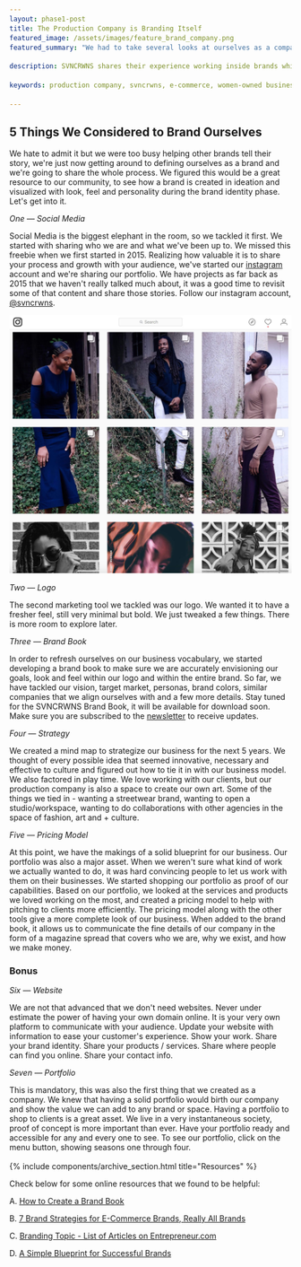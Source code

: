```yaml
---
layout: phase1-post
title: The Production Company is Branding Itself
featured_image: /assets/images/feature_brand_company.png
featured_summary: "We had to take several looks at ourselves as a company positioning ourselves to help other companies grow.  It's time we start branding ourselves and showing our audience what it takes to begin this journey.  Check out the first 5 items we tackled below."

description: SVNCRWNS shares their experience working inside brands while not having branding itself.  This is a common experience for many different industries where startups are ramping up and solidifying their positions.  We love transparency, in order for our clients to grow, we have to grow.  Let's grow together.

keywords: production company, svncrwns, e-commerce, women-owned businesses, creative team, consulting, business operations, launch my brand, manage my brand, photography, videography, special projects

---
```

5 Things We Considered to Brand Ourselves
-----------------------------------------
We hate to admit it but we were too busy helping other brands tell their story, we're just now getting around to defining ourselves as a brand and we're going to share the whole process.  We figured this would be a great resource to our community, to see how a brand is created in ideation and visualized with look, feel and personality during the brand identity phase.  Let's get into it.

*One &mdash; Social Media*

Social Media is the biggest elephant in the room, so we tackled it first.  We started with sharing who we are and what we've been up to.  We missed this freebie when we first started in 2015.  Realizing how valuable it is to share your process and growth with your audience, we've started our [instagram](http://www.instagram.com/svncrwns) account and we're sharing our portfolio.  We have projects as far back as 2015 that we haven't really talked much about, it was a good time to revisit some of that content and share those stories.  Follow our instagram account, [@svncrwns](http://www.instagram.com/svncrwns).

![Brand Company 001](/assets/images/post_brandcompany.jpg)

*Two &mdash; Logo*

The second marketing tool we tackled was our logo.  We wanted it to have a fresher feel, still very minimal but bold.  We just tweaked a few things.  There is more room to explore later.

*Three &mdash; Brand Book*

In order to refresh ourselves on our business vocabulary, we started developing a brand book to make sure we are accurately envisioning our goals, look and feel within our logo and within the entire brand.  So far, we have tackled our vision, target market, personas, brand colors, similar companies that we align ourselves with and a few more details.  Stay tuned for the SVNCRWNS Brand Book, it will be available for download soon.  Make sure you are subscribed to the [newsletter](http://www.svncrwns.com/newsletter) to receive updates.

*Four &mdash; Strategy*

We created a mind map to strategize our business for the next 5 years.  We thought of every possible idea that seemed innovative, necessary and effective to culture and figured out how to tie it in with our business model.  We also factored in play time.  We love working with our clients, but our production company is also a space to create our own art.  Some of the things we tied in - wanting a streetwear brand, wanting to open a studio/workspace, wanting to do collaborations with other agencies in the space of fashion, art and + culture.

*Five &mdash; Pricing Model*

At this point, we have the makings of a solid blueprint for our business. Our portfolio was also a major asset.  When we weren't sure what kind of work we actually wanted to do, it was hard convincing people to let us work with them on their businesses.  We started shopping our portfolio as proof of our capabilities.  Based on our portfolio, we looked at the services and products we loved working on the most, and created a pricing model to help with pitching to clients more efficiently.  The pricing model along with the other tools give a more complete look of our business.  When added to the brand book, it allows us to communicate the fine details of our company in the form of a magazine spread that covers who we are, why we exist, and how we make money.

### Bonus

*Six &mdash; Website*

We are not that advanced that we don't need websites.  Never under estimate the power of having your own domain online.  It is your very own platform to communicate with your audience.  Update your website with information to ease your customer's experience.  Show your work.  Share your brand identity.  Share your products / services.  Share where people can find you online.  Share your contact info.  

*Seven &mdash; Portfolio*

This is mandatory, this was also the first thing that we created as a company.  We knew that having a solid portfolio would birth our company and show the value we can add to any brand or space.  Having a portfolio to shop to clients is a great asset.  We live in a very instantaneous society, proof of concept is more important than ever.  Have your portfolio ready and accessible for any and every one to see.  To see our portfolio, click on the menu button, showing seasons one through four.
<br/>
<br/>
{% include components/archive_section.html title="Resources" %}

Check below for some online resources that we found to be helpful:

A. [How to Create a Brand Book](https://blog.flipsnack.com/how-to-create-a-brand-book-guide-and-examples/)

B. [7 Brand Strategies for E-Commerce Brands, Really All Brands](https://www.entrepreneur.com/article/299952)

C. [Branding Topic - List of Articles on Entrepreneur.com](https://www.entrepreneur.com/topic/branding)

D. [A Simple Blueprint for Successful Brands](https://www.forbes.com/sites/jerrymclaughlin/2011/12/14/a-simple-blueprint-for-a-successful-brand/#2d4767b05484)
